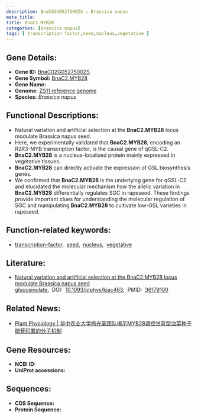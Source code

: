 ```yaml
---
description: BnaC02G0527500ZS ; Brassica napus
meta_title:
title: BnaC2.MYB28
categories: [Brassica napus]
tags: [ transcription factor,seed,nucleus,vegetative ]
---
```


## Gene Details:
- **Gene ID:**	[BnaC02G0527500ZS]()
- **Gene Symbol:** <u>BnaC2.MYB28</u>
- **Gene Name:** 
- **Genome:** [ZS11 reference genome]()
- **Species:** *Brassica napus*

## Functional Descriptions:
   - Natural variation and artificial selection at the **BnaC2.MYB28** locus modulate Brassica napus seed.
   - Here, we experimentally validated that **BnaC2.MYB28**, encoding an R2R3-MYB transcription factor, is the causal gene of qGSL-C2.
   - **BnaC2.MYB28** is a nucleus-localized protein mainly expressed in vegetative tissues.
   - **BnaC2.MYB28** can directly activate the expression of GSL biosynthesis genes.
   - We confirmed that **BnaC2.MYB28** is the underlying gene for qGSL-C2 and elucidated the molecular mechanism how the allelic variation in **BnaC2.MYB28** differentially regulates SGC in rapeseed. These findings provide important clues for understanding the molecular regulation of SGC and manipulating **BnaC2.MYB28** to cultivate low-GSL varieties in rapeseed.

## Function-related keywords:
   - [transcription-factor](/tags/transcription-factor/),&nbsp;&nbsp;[seed](/tags/seed/),&nbsp;&nbsp;[nucleus](/tags/nucleus/),&nbsp;&nbsp;[vegetative](/tags/vegetative/)

## Literature:
   - [Natural variation and artificial selection at the BnaC2.MYB28 locus modulate Brassica napus seed glucosinolate.]( https://academic.oup.com/plphys/article/191/1/352/6731938?login=true)&nbsp;&nbsp;DOI:&nbsp;&nbsp;[10.1093/plphys/kiac463](https://academic.oup.com/plphys/article/191/1/352/6731938?login=true);&nbsp;&nbsp;PMID:&nbsp;&nbsp;[36179100](https://pubmed.ncbi.nlm.nih.gov/36179100/)

## Related News:
   - [Plant Physiology | 华中农业大学杨光圣团队揭示MYB28调控甘蓝型油菜种子硫苷积累的分子机制](https://mp.weixin.qq.com/s?__biz=Mzg3MDEwNDEyMg==&mid=2247539210&idx=2&sn=474feffa2a93c141b44829bc79ee907e&chksm=ce90f75ff9e77e494b9bcf4f7907719e257b968c78184380527242f98f87a3c9f6f4a6ebe471&scene=27#wechat_redirect)

## Gene Resources:
- **NCBI ID:**  [](https://www.ncbi.nlm.nih.gov/gene/?term=)
- **UniProt accessions:** [](https://www.uniprot.org/uniprotkb//entry)



## Sequences:
- **CDS Sequence:**
- **Protein Sequence:**
